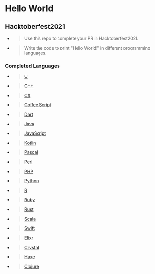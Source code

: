 # Hello World 
## Hacktoberfest2021

- > Use this repo to complete your PR in Hacktoberfest2021. 
- > Write the code to print "Hello World!" in different programming languages.
### Completed Languages
- > [C](https://github.com/afashani/Hello-World-Hacktoberfest2021-/blob/main/helloworld.c)
- > [C++](https://github.com/afashani/Hello-World-Hacktoberfest2021-/blob/main/helloworld.cpp)
- > [C#](https://github.com/afashani/Hello-World-Hacktoberfest2021-/blob/main/Hello.cs)
- > [Coffee Script](https://github.com/afashani/Hello-World-Hacktoberfest2021-/blob/main/HelloWorld.coffee)
- > [Dart](https://github.com/afashani/Hello-World-Hacktoberfest2021-/blob/main/hello.dart)
- > [Java](https://github.com/afashani/Hello-World-Hacktoberfest2021-/blob/main/HelloWorld.java)
- > [JavaScript](https://github.com/afashani/Hello-World-Hacktoberfest2021-/blob/patch-1/Hello.js)
- > [Kotlin](https://github.com/afashani/Hello-World-Hacktoberfest2021-/blob/main/Hello.kt)
- > [Pascal](https://github.com/afashani/Hello-World-Hacktoberfest2021-/blob/main/hello.pas)
- > [Perl](https://github.com/afashani/Hello-World-Hacktoberfest2021-/blob/main/main.pl)
- > [PHP](https://github.com/afashani/Hello-World-Hacktoberfest2021-/blob/main/helloworld.php)
- > [Python](https://github.com/afashani/Hello-World-Hacktoberfest2021-/blob/main/helloworld.py)
- > [R](https://github.com/afashani/Hello-World-Hacktoberfest2021-/blob/main/HelloWorld.R)
- > [Ruby](https://github.com/afashani/Hello-World-Hacktoberfest2021-/blob/main/hello.rb)
- > [Rust](https://github.com/afashani/Hello-World-Hacktoberfest2021-/blob/main/HelloWorld.rs)
- > [Scala](https://github.com/afashani/Hello-World-Hacktoberfest2021-/blob/main/Hello.scala)
- > [Swift](https://github.com/afashani/Hello-World-Hacktoberfest2021-/blob/main/hello.swift)
- > [Elixr](https://github.com/afashani/Hello-World-Hacktoberfest2021-/blob/main/helloworld.exs)
- > [Crystal](https://github.com/afashani/Hello-World-Hacktoberfest2021-/blob/main/helloworld.cr)
- > [Haxe](https://github.com/afashani/Hello-World-Hacktoberfest2021-/blob/main/Hello.hx)
- > [Clojure](https://github.com/afashani/Hello-World-Hacktoberfest2021-/blob/main/Hello.clj)
